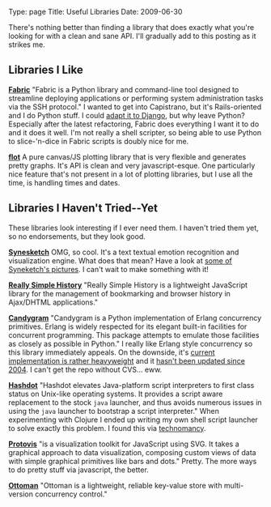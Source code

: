 Type: page
Title: Useful Libraries
Date: 2009-06-30

There's nothing better than finding a library that does exactly what you're
looking for with a clean and sane API. I'll gradually add to this posting as
it strikes me.

Libraries I Like
----------------

**[Fabric](http://fabfile.org/)** "Fabric is a Python library and command-line
tool designed to streamline deploying applications or performing system
administration tasks via the SSH protocol." I wanted to get into Capistrano,
but it's Rails-oriented and I do Python stuff. I could [adapt it to
Django](http://playgroundblues.com/posts/2008/mar/17/capistrano-rules/), but
why leave Python? Especially after the latest refactoring, Fabric does
everything I want it to do and it does it well. I'm not really a shell
scripter, so being able to use Python to slice-'n-dice in Fabric scripts is
doubly nice for me.

**[flot](http://code.google.com/p/flot/)** A pure canvas/JS plotting library
that is very flexible and generates pretty graphs. It's API is clean and very
javascript-esque. One particularly nice feature that's not present in a lot of
plotting libraries, but I use all the time, is handling times and dates.

Libraries I Haven't Tried--Yet
------------------------------

These libraries look interesting if I ever need them. I haven't tried them
yet, so no endorsements, but they look good.

**[Synesketch](http://www.synesketch.krcadinac.com/)** OMG, so cool. It's a
text textual emotion recognition and visualization engine. What does that
mean? Have a look at [some of Syneketch's pictures](
http://www.natpryce.com/articles/000748.html). I can't wait to make something
with it!

**[Really Simple History](http://code.google.com/p/reallysimplehistory/)**
"Really Simple History is a lightweight JavaScript library for the management
of bookmarking and browser history in Ajax/DHTML applications."

**[Candygram](http://candygram.sourceforge.net/)** "Candygram is a Python
implementation of Erlang concurrency primitives. Erlang is widely respected
for its elegant built-in facilities for concurrent programming. This package
attempts to emulate those facilities as closely as possible in Python." I
really like Erlang style concurrency so this library immediately appeals. On
the downside, it's [current implementation is rather
heavyweight](http://mail.python.org/pipermail/python-3000/2006-September/003718.html)
and it [hasn't been updated since 2004](http://candygram.sourceforge.net/). I
can't get the repo without CVS... eww.

**[Hashdot](http://hashdot.sourceforge.net/)** "Hashdot elevates Java-platform
script interpreters to first class status on Unix-like operating systems. It
provides a script aware replacement to the stock `java` launcher, and thus
avoids numerous issues in using the `java` launcher to bootstrap a script
interpreter." When experimenting with Clojure I ended up writing my own shell
script launcher to solve exactly this problem. I found this via [technomancy](http://technomancy.us/121).

**[Protovis](http://vis.stanford.edu/protovis/)** "is a visualization toolkit
for JavaScript using SVG. It takes a graphical approach to data visualization,
composing custom views of data with simple graphical primitives like bars and
dots." Pretty. The more ways to do pretty stuff via javascript, the better.


**[Ottoman](http://bitbucket.org/snej/ottoman/wiki/Home)** "Ottoman is
a lightweight, reliable key-value store with multi-version concurrency
control."
